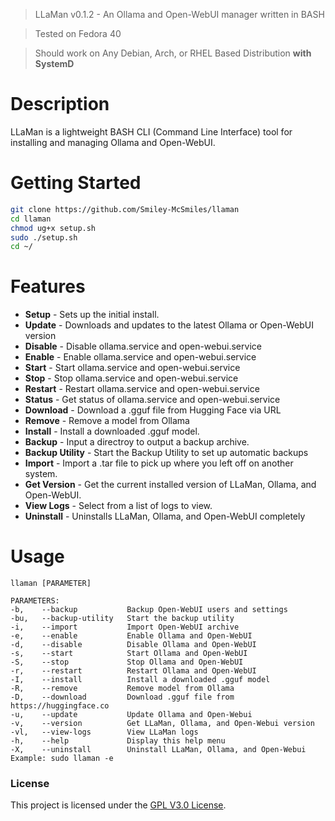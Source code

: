 > LLaMan v0.1.2 - An Ollama and Open-WebUI manager written in BASH

> Tested on Fedora 40

> Should work on Any Debian, Arch, or RHEL Based Distribution **with SystemD**

# Description

LLaMan is a lightweight BASH CLI (Command Line Interface) tool for installing and managing Ollama and Open-WebUI.

# Getting Started

```sh
git clone https://github.com/Smiley-McSmiles/llaman
cd llaman
chmod ug+x setup.sh
sudo ./setup.sh
cd ~/
```

# Features

* **Setup** - Sets up the initial install.
* **Update** - Downloads and updates to the latest Ollama or Open-WebUI version
* **Disable** - Disable ollama.service and open-webui.service
* **Enable** - Enable ollama.service and open-webui.service
* **Start** - Start ollama.service and open-webui.service
* **Stop** - Stop ollama.service and open-webui.service
* **Restart** - Restart ollama.service and open-webui.service
* **Status** - Get status of ollama.service and open-webui.service
* **Download** - Download a .gguf file from Hugging Face via URL
* **Remove** - Remove a model from Ollama
* **Install** - Install a downloaded .gguf model.
* **Backup** - Input a directroy to output a backup archive.
* **Backup Utility** - Start the Backup Utility to set up automatic backups
* **Import** - Import a .tar file to pick up where you left off on another system.
* **Get Version** - Get the current installed version of LLaMan, Ollama, and Open-WebUI.
* **View Logs** - Select from a list of logs to view.
* **Uninstall** - Uninstalls LLaMan, Ollama, and Open-WebUI completely

# Usage
```
llaman [PARAMETER]

PARAMETERS:
-b,    --backup           Backup Open-WebUI users and settings
-bu,   --backup-utility   Start the backup utility
-i,    --import           Import Open-WebUI archive
-e,    --enable           Enable Ollama and Open-WebUI
-d,    --disable          Disable Ollama and Open-WebUI
-s,    --start            Start Ollama and Open-WebUI
-S,    --stop             Stop Ollama and Open-WebUI
-r,    --restart          Restart Ollama and Open-WebUI
-I,    --install          Install a downloaded .gguf model
-R,    --remove           Remove model from Ollama
-D,    --download         Download .gguf file from https://huggingface.co
-u,    --update           Update Ollama and Open-Webui
-v,    --version          Get LLaMan, Ollama, and Open-Webui version
-vl,   --view-logs        View LLaMan logs
-h,    --help             Display this help menu
-X,    --uninstall        Uninstall LLaMan, Ollama, and Open-Webui
Example: sudo llaman -e
```

### License
   This project is licensed under the [GPL V3.0 License](https://github.com/Smiley-McSmiles/llaman/blob/main/LICENSE).

